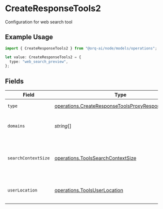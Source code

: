 # CreateResponseTools2

Configuration for web search tool

## Example Usage

```typescript
import { CreateResponseTools2 } from "@orq-ai/node/models/operations";

let value: CreateResponseTools2 = {
  type: "web_search_preview",
};
```

## Fields

| Field                                                                                                                    | Type                                                                                                                     | Required                                                                                                                 | Description                                                                                                              |
| ------------------------------------------------------------------------------------------------------------------------ | ------------------------------------------------------------------------------------------------------------------------ | ------------------------------------------------------------------------------------------------------------------------ | ------------------------------------------------------------------------------------------------------------------------ |
| `type`                                                                                                                   | [operations.CreateResponseToolsProxyResponse200Type](../../models/operations/createresponsetoolsproxyresponse200type.md) | :heavy_check_mark:                                                                                                       | The type of tool                                                                                                         |
| `domains`                                                                                                                | *string*[]                                                                                                               | :heavy_minus_sign:                                                                                                       | List of domains to restrict search to                                                                                    |
| `searchContextSize`                                                                                                      | [operations.ToolsSearchContextSize](../../models/operations/toolssearchcontextsize.md)                                   | :heavy_minus_sign:                                                                                                       | Amount of context to retrieve for each search result                                                                     |
| `userLocation`                                                                                                           | [operations.ToolsUserLocation](../../models/operations/toolsuserlocation.md)                                             | :heavy_minus_sign:                                                                                                       | User location for search localization                                                                                    |